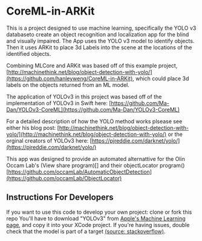 # CoreML-in-ARKit
This is a project designed to use machine learning, specifically the YOLO v3 databaseto create an object recognition and localization app for the blind and visually impaired. The App uses the YOLO v3 model to identify objects. Then it uses ARKit to place 3d Labels into the scene at the locations of the identified objects.

Combining MLCore and ARKit was based off of this example project, [http://machinethink.net/blog/object-detection-with-yolo/](https://github.com/hanleyweng/CoreML-in-ARKit), which could place 3d labels on the objects returned from an ML model.

The application of YOLOv3 in this project was based off of the implementation of YOLOv3 in Swift here: [https://github.com/Ma-Dan/YOLOv3-CoreML](https://github.com/Ma-Dan/YOLOv3-CoreML)

For a detailed description of how the YOLO method works plsease see either his blog post: [http://machinethink.net/blog/object-detection-with-yolo/](http://machinethink.net/blog/object-detection-with-yolo/) or the orginal creators of YOLOv3 here: [https://pjreddie.com/darknet/yolo/](https://pjreddie.com/darknet/yolo/)

This app was designed to provide an automated alternattive for the Olin Occam Lab's (View share program)[] and their objectLocator program()[https://github.com/occamLab/AutomaticObjectDetection](https://github.com/occamLab/ObjectLocator)

## Instructions For Developers

If you want to use this code to develop your own project: clone or fork this repo
You'll have to download "YOLOv3" from [Apple's Machine Learning page](https://developer.apple.com/machine-learning/models/), and copy it into your XCode project.
If you're having issues, double check that the model is part of a target [(source: stackoverflow)](https://stackoverflow.com/questions/45884085/model-is-not-part-of-any-target-add-the-model-to-a-target-to-enable-generation).
